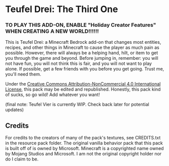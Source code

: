 # Teufel Drei: The Third One

### TO PLAY THIS ADD-ON, ENABLE "Holiday Creator Features" WHEN CREATING A NEW WORLD!!!!!!

This is Teufel Drei: a Minecraft Bedrock add-on that changes most entities, recipes, and other things in Minecraft to cause the player as much pain as possible. However, there will always be a helping hand, hilt, or item to get you through the game and beyond. Before jumping in, remember: you will not have fun, you will not think this is fair, and you will not want to play alone. If possible, get a few friends with you before you get going. Trust me, you'll need them.

Under the [Creative Commons Attribution-NonCommercial 4.0 International License](https://creativecommons.org/licenses/by-nc/4.0/legalcode), this pack may be edited and republished. Honestly, this pack kind of sucks, so go wild! Add whatever you want!

(final note: Teufel Vier is currently WIP. Check back later for potential updates)

## Credits

For credits to the creators of many of the pack's textures, see CREDITS.txt in the resource pack folder. The original vanilla behavior pack that this pack is built off of is owned by Microsoft. Minecraft is a copyrighted name owned by Mojang Studios and Microsoft. I am not the original copyright holder nor do I claim to be.
